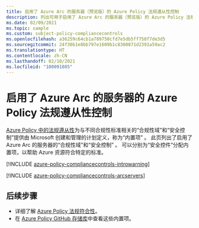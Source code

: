 ```yaml
---
title: 启用了 Azure Arc 的服务器（预览版）的 Azure Policy 法规遵从性控制
description: 列出可用于启用了 Azure Arc 的服务器（预览版）的 Azure Policy 法规遵从性控制。 这些内置的策略定义提供了管理 Azure 资源符合性的常用方法。
ms.date: 02/09/2021
ms.topic: sample
ms.custom: subject-policy-compliancecontrols
ms.openlocfilehash: a36259c64cb1a789750cfd7e5db5ff758f7de3d5
ms.sourcegitcommit: 24f30b1e8bb797e1609b1c8300871d2391a59ac2
ms.translationtype: HT
ms.contentlocale: zh-CN
ms.lasthandoff: 02/10/2021
ms.locfileid: "100091085"
---
```

# <a name="azure-policy-regulatory-compliance-controls-for-azure-arc-enabled-servers"></a>启用了 Azure Arc 的服务器的 Azure Policy 法规遵从性控制

[Azure Policy 中的法规遵从性](../../governance/policy/concepts/regulatory-compliance.md)为与不同合规性标准相关的“合规性域”和“安全控制”提供由 Microsoft 创建和管理的计划定义，称为“内置项” 。 此页列出了启用了 Azure Arc 的服务器的“合规性域”和“安全控制” 。 可以分别为“安全控件”分配内置项，以帮助 Azure 资源符合特定的标准。

[!INCLUDE [azure-policy-compliancecontrols-introwarning](../../../includes/policy/standards/intro-warning.md)]

[!INCLUDE [azure-policy-compliancecontrols-arcservers](../../../includes/policy/standards/byrp/microsoft.hybridcompute.md)]

## <a name="next-steps"></a>后续步骤

- 详细了解 [Azure Policy 法规符合性](../../governance/policy/concepts/regulatory-compliance.md)。
- 在 [Azure Policy GitHub 存储库](https://github.com/Azure/azure-policy)中查看这些内置项。
